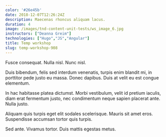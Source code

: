 ```yaml
---
color: '#26e45b'
date: 2018-12-07T12:26:24Z
description: Maecenas rhoncus aliquam lacus.
duration: 4
image: /images/tnd-content-unit-tests/ws_image_6.jpg
instructors: ["Deanna Greim"]
technologies: ["Hugo","JS","Angular"]
title: Temp workshop
slug: temp-workshop-908
---
```

Fusce consequat. Nulla nisl. Nunc nisl.

Duis bibendum, felis sed interdum venenatis, turpis enim blandit mi, in porttitor pede justo eu massa. Donec dapibus. Duis at velit eu est congue elementum.

In hac habitasse platea dictumst. Morbi vestibulum, velit id pretium iaculis, diam erat fermentum justo, nec condimentum neque sapien placerat ante. Nulla justo.

Aliquam quis turpis eget elit sodales scelerisque. Mauris sit amet eros. Suspendisse accumsan tortor quis turpis.

Sed ante. Vivamus tortor. Duis mattis egestas metus.
